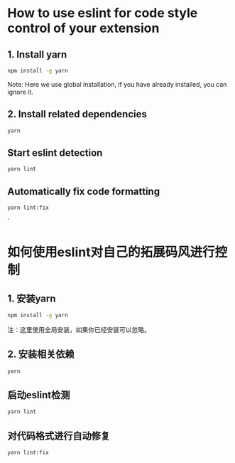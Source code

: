 <!--English-->
# How to use eslint for code style control of your extension
## 1. Install yarn
```bash
npm install -g yarn
```
Note: Here we use global installation, if you have already installed, you can ignore it.
## 2. Install related dependencies
```bash
yarn 
```
## Start eslint detection
```bash
yarn lint
```
## Automatically fix code formatting
```bash
yarn lint:fix
```
        
`



<!--中文-->
# 如何使用eslint对自己的拓展码风进行控制
## 1. 安装yarn
```bash
npm install -g yarn
```
注：这里使用全局安装，如果你已经安装可以忽略。
## 2. 安装相关依赖
```bash
yarn 
```
## 启动eslint检测
```bash
yarn lint
```
## 对代码格式进行自动修复
```bash
yarn lint:fix
```
